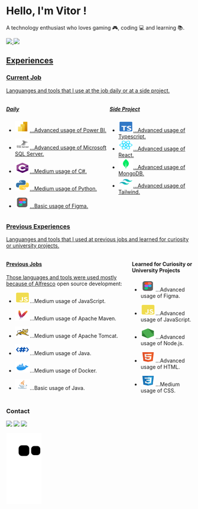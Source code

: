 # Hello, I'm Vitor !
A technology enthusiast who loves gaming 🎮, coding 💻 and learning 📚.

 <div>
  <a href="https://github.com/vitorvaske6">
  <img height="160em" src="https://github-readme-stats.vercel.app/api?username=vitorvaske6&show_icons=true&theme=react&include_all_commits=true&count_private=true"/>
  <img height="160em" src="https://github-readme-stats.vercel.app/api/top-langs/?username=vitorvaske6&layout=compact&langs_count=7&theme=react"/>
</div>

## Experiences

### Current Job
Languanges and tools that I use at the job daily or at a side project.

<div style="display: flex;">
  <div>

##### Daily
- <code><img alt="vaske-powerbi-exp" height="30" width="40" src="./assets/powerbi.svg"></code>...Advanced usage of Power BI.
- <code><img alt="vaske-sqlserver-exp" height="30" width="40" src="./assets/sqlserver.svg"></code>...Advanced usage of Microsoft SQL Server.
- <code><img alt="vaske-csharp-exp" height="30" width="40" src="./assets/csharp.svg"></code>...Medium usage of C#.
- <code><img alt="vaske-python-exp" height="30" width="40" src="./assets/python.svg"></code>...Medium usage of Python.
- <code><img alt="vaske-figma-exp" height="30" width="40" src="./assets/figma.svg"></code>...Basic usage of Figma.
  </div>

  <div>

##### Side Project
- <code><img alt="vaske-typescript-exp" height="30" width="40" src="./assets/typescript.svg"></code>...Advanced usage of Typescript.
- <code><img alt="vaske-react-exp" height="30" width="40" src="./assets/react.svg"></code>...Advanced usage of React.
- <code><img alt="vaske-mongodb-exp" height="30" width="40" src="./assets/mongodb.svg"></code>...Advanced usage of MongoDB.
- <code><img alt="vaske-tailwind-exp" height="30" width="40" src="./assets/tailwind.svg"></code>...Advanced usage of Tailwind.
  </div>

</div>


### Previous Experiences
Languanges and tools that I used at previous jobs and learned for curiosity or university projects.

<div style="display: flex;">
  <div>
  

#### Previous Jobs
Those languages and tools were used mostly because of [Alfresco](https://www.alfresco.com/) open source development:
- <code><img alt="vaske-javascript" height="30" width="40" src="./assets/javascript.svg"></code>...Medium usage of JavaScript.
- <code><img alt="vaske-maven" height="30" width="40" src="./assets/maven.svg"></code>...Medium usage of Apache Maven.
- <code><img alt="vaske-tomcat" height="30" width="40" src="./assets/tomcat.svg"></code>...Medium usage of Apache Tomcat.
- <code><img alt="vaske-freemarker" height="30" width="40" src="./assets/freemarker.svg"></code>...Medium usage of Java.
- <code><img alt="vaske-docker" height="30" width="40" src="./assets/docker.svg"></code>...Medium usage of Docker.
- <code><img alt="vaske-java" height="30" width="40" src="./assets/java.svg"></code>...Basic usage of Java.
  </div>

  <div>

#### Learned for Curiosity or University Projects
- <code><img alt="vaske-figma" height="30" width="40" src="./assets/figma.svg"></code>...Advanced usage of Figma.
- <code><img alt="vaske-javascript" height="30" width="40" src="./assets/javascript.svg"></code>...Advanced usage of JavaScript.
- <code><img alt="vaske-nodejs" height="30" width="40" src="./assets/nodejs.svg"></code>...Advanced usage of Node.js.
- <code><img alt="vaske-html5" height="30" width="40" src="./assets/html5.svg"></code>...Advanced usage of HTML.
- <code><img alt="vaske-css3" height="30" width="40" src="./assets/css3.svg"></code>...Medium usage of CSS.

  </div>

</div>

### Contact
<div> 
  <a href="https://instagram.com/vitorvaske/" target="_blank"><img src="https://img.shields.io/badge/-Instagram-%23E4405F?style=for-the-badge&logo=instagram&logoColor=white"></a>
 <a href="mailto:vitorvaske6@gmail.com" target="_blank"><img src="https://img.shields.io/badge/-Gmail-%23333?style=for-the-badge&logo=gmail&logoColor=white"></a>
  <a href="https://www.linkedin.com/in/vitor-hugo-vasconcelos/" target="_blank"><img src="https://img.shields.io/badge/-LinkedIn-%230077B5?style=for-the-badge&logo=linkedin&logoColor=white"></a> 
 
  ![Snake animation](https://github.com/vitorvaske6/vitorvaske6/blob/output/github-contribution-grid-snake.svg)
 
</div>

